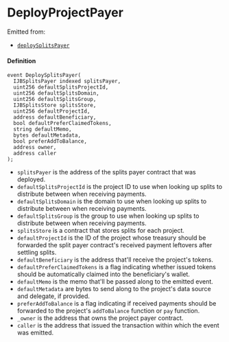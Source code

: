 # DeployProjectPayer

Emitted from:

* [`deploySplitsPayer`](/api/contracts/or-utilities/jbetherc20splitspayerdeployer/write/deploysplitspayer.md)

#### Definition

```
event DeploySplitsPayer(
  IJBSplitsPayer indexed splitsPayer,
  uint256 defaultSplitsProjectId,
  uint256 defaultSplitsDomain,
  uint256 defaultSplitsGroup,
  IJBSplitsStore splitsStore,
  uint256 defaultProjectId,
  address defaultBeneficiary,
  bool defaultPreferClaimedTokens,
  string defaultMemo,
  bytes defaultMetadata,
  bool preferAddToBalance,
  address owner,
  address caller
);
```

* `splitsPayer` is the address of the splits payer contract that was deployed. 
* `defaultSplitsProjectId` is the project ID to use when looking up splits to distribute between when receiving payments. 
* `defaultSplitsDomain` is the domain to use when looking up splits to distribute between when receiving payments. 
* `defaultSplitsGroup` is the group to use when looking up splits to distribute between when receiving payments. 
* `splitsStore` is a contract that stores splits for each project.
* `defaultProjectId` is the ID of the project whose treasury should be forwarded the split payer contract's received payment leftovers after settling splits.
* `defaultBeneficiary` is the address that'll receive the project's tokens.
* `defaultPreferClaimedTokens` is a flag indicating whether issued tokens should be automatically claimed into the beneficiary's wallet.
* `defaultMemo` is the memo that'll be passed along to the emitted event.
* `defaultMetadata` are bytes to send along to the project's data source and delegate, if provided.
* `preferAddToBalance` is a flag indicating if received payments should be forwarded to the project's `addToBalance` function or `pay` function. 
* `_owner` is the address that owns the project payer contract.
* `caller` is the address that issued the transaction within which the event was emitted.
